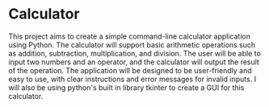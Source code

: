 # Calculator
This project aims to create a simple command-line calculator application using Python. The calculator will support basic arithmetic operations such as addition, subtraction, multiplication, and division. The user will be able to input two numbers and an operator, and the calculator will output the result of the operation. The application will be designed to be user-friendly and easy to use, with clear instructions and error messages for invalid inputs. I will also be using python's built in library tkinter to create a GUI for this calculator.

